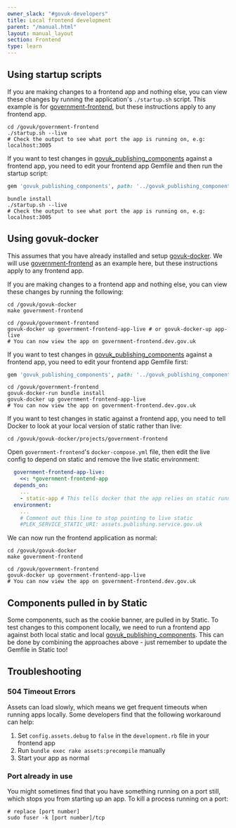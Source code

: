 ```yaml
---
owner_slack: "#govuk-developers"
title: Local frontend development
parent: "/manual.html"
layout: manual_layout
section: Frontend
type: learn
---
```


## Using startup scripts

If you are making changes to a frontend app and nothing else, you can view these changes by running the application's `./startup.sh` script. This example is for [government-frontend], but these instructions apply to any frontend app.

```shell
cd /govuk/government-frontend
./startup.sh --live
# Check the output to see what port the app is running on, e.g: localhost:3005
```

If you want to test changes in [govuk_publishing_components] against a frontend app, you need to edit your frontend app Gemfile and then run the startup script:

```ruby
gem 'govuk_publishing_components', path: '../govuk_publishing_components'
```

```shell
bundle install
./startup.sh --live
# Check the output to see what port the app is running on, e.g: localhost:3005
```

## Using govuk-docker

This assumes that you have already installed and setup [govuk-docker]. We will use [government-frontend] as an example here, but these instructions apply to any frontend app.

If you are making changes to a frontend app and nothing else, you can view these changes by running the following:

```shell
cd /govuk/govuk-docker
make government-frontend

cd /govuk/government-frontend
govuk-docker up government-frontend-app-live # or govuk-docker-up app-live
# You can now view the app on government-frontend.dev.gov.uk
```

If you want to test changes in [govuk_publishing_components] against a frontend app, you need to edit your frontend app Gemfile first:

```ruby
gem 'govuk_publishing_components', path: '../govuk_publishing_components'
```

```shell
cd /govuk/government-frontend
govuk-docker-run bundle install
govuk-docker up government-frontend-app-live
# You can now view the app on government-frontend.dev.gov.uk
```

If you want to test changes in static against a frontend app, you need to tell Docker to look at your local version of static rather than live:

```shell
cd /govuk/govuk-docker/projects/government-frontend
```

Open `government-frontend`'s `docker-compose.yml` file, then edit the live config to depend on static and remove the live static environment:

```yaml
  government-frontend-app-live:
    <<: *government-frontend-app
  depends_on:
    ...
    - static-app # This tells docker that the app relies on static running locally
  environment:
    ...
    # Comment out this line to stop pointing to live static
    #PLEK_SERVICE_STATIC_URI: assets.publishing.service.gov.uk
```

We can now run the frontend application as normal:

```shell
cd /govuk/govuk-docker
make government-frontend

cd /govuk/government-frontend
govuk-docker up government-frontend-app-live
# You can now view the app on government-frontend.dev.gov.uk
```

## Components pulled in by Static

Some components, such as the cookie banner, are pulled in by Static. To test changes to this component locally, we need to run a frontend app against both local static and local [govuk_publishing_components]. This can be done by combining the approaches above - just remember to update the Gemfile in Static too!

## Troubleshooting

### 504 Timeout Errors

Assets can load slowly, which means we get frequent timeouts when running apps locally. Some developers find that the following workaround can help:

1. Set `config.assets.debug` to `false` in the `development.rb` file in your frontend app
1. Run `bundle exec rake assets:precompile` manually
1. Start your app as normal

### Port already in use

You might sometimes find that you have something running on a port still, which stops you from starting up an app. To kill a process running on a port:

```shell
# replace [port number]
sudo fuser -k [port number]/tcp
```

[govuk_app_config]: https://github.com/alphagov/govuk_app_config
[frontend]: https://github.com/alphagov/frontend
[static]: https://github.com/alphagov/static
[govuk_publishing_components]: https://github.com/alphagov/govuk_publishing_components
[government-frontend]: https://github.com/alphagov/government-frontend
[govuk-docker]: https://github.com/alphagov/govuk-docker/blob/master/docs/installation.md
